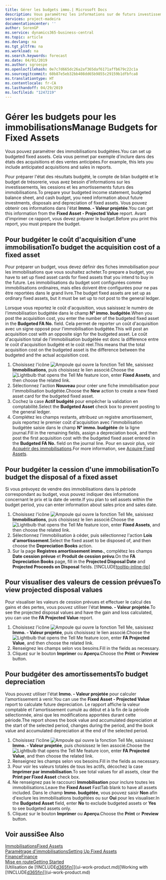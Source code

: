 ```yaml
---
title: Gérer les budgets immo.| Microsoft Docs
description: Vous paramétrez les informations sur de futurs investissements, cessions, et amortissements d'immobilisations pour préparer les budgets et les prévisions.
services: project-madeira
documentationcenter: ''
author: SorenGP
ms.service: dynamics365-business-central
ms.topic: article
ms.devlang: na
ms.tgt_pltfrm: na
ms.workload: na
ms.search.keywords: forecast
ms.date: 04/01/2019
ms.author: sgroespe
ms.openlocfilehash: 0e7c7d665dc26a2af365daf6171affb679c22c1a
ms.sourcegitcommit: 60b87e5eb32bb408dd65b9855c29159b1dfbfca8
ms.translationtype: HT
ms.contentlocale: fr-CA
ms.lasthandoff: 04/29/2019
ms.locfileid: "1247219"
---
```

# <a name="manage-budgets-for-fixed-assets"></a><span data-ttu-id="6b278-103">Gérer les budgets pour les immobilisations</span><span class="sxs-lookup"><span data-stu-id="6b278-103">Manage Budgets for Fixed Assets</span></span>
<span data-ttu-id="6b278-104">Vous pouvez paramétrer des immobilisations budgétées.</span><span class="sxs-lookup"><span data-stu-id="6b278-104">You can set up budgeted fixed assets.</span></span> <span data-ttu-id="6b278-105">Cela vous permet par exemple d'inclure dans des états des acquisitions et des ventes anticipées.</span><span class="sxs-lookup"><span data-stu-id="6b278-105">For example, this lets you include anticipated acquisitions and sales in reports.</span></span>  

<span data-ttu-id="6b278-106">Pour préparer l'état des résultats budgété, le compte de bilan budgété et le budget de trésorerie, vous avez besoin d'informations sur les investissements, les cessions et les amortissements futurs des immobilisations.</span><span class="sxs-lookup"><span data-stu-id="6b278-106">To prepare your budgeted income statement, budgeted balance sheet, and cash budget, you need information about future investments, disposals and depreciation of fixed assets.</span></span> <span data-ttu-id="6b278-107">Vous pouvez obtenir ces informations dans l'état **Immo. - Valeur projetée**.</span><span class="sxs-lookup"><span data-stu-id="6b278-107">You can get this information from the **Fixed Asset - Projected Value** report.</span></span> <span data-ttu-id="6b278-108">Avant d'imprimer ce rapport, vous devez préparer le budget.</span><span class="sxs-lookup"><span data-stu-id="6b278-108">Before you print this report, you must prepare the budget.</span></span>  

## <a name="to-budget-the-acquisition-cost-of-a-fixed-asset"></a><span data-ttu-id="6b278-109">Pour budgéter le coût d'acquisition d'une immobilisation</span><span class="sxs-lookup"><span data-stu-id="6b278-109">To budget the acquisition cost of a fixed asset</span></span>
<span data-ttu-id="6b278-110">Pour préparer un budget, vous devez définir des fiches immobilisation pour les immobilisations que vous souhaitez acheter.</span><span class="sxs-lookup"><span data-stu-id="6b278-110">To prepare a budget, you have to set up fixed asset cards for fixed assets that you intend to buy in the future.</span></span> <span data-ttu-id="6b278-111">Les immobilisations du budget sont configurées comme immobilisations ordinaires, mais elles doivent être configurées pour ne pas être reportées dans le grand livre.</span><span class="sxs-lookup"><span data-stu-id="6b278-111">The budget fixed assets are set up as ordinary fixed assets, but it must be set up to not post to the general ledger.</span></span>

<span data-ttu-id="6b278-112">Lorsque vous reportez le coût d'acquisition, vous saisissez le numéro de l'immobilisation budgétée dans le champ **N° immo. budgétée**.</span><span class="sxs-lookup"><span data-stu-id="6b278-112">When you post the acquisition cost, you enter the number of the budgeted fixed asset in the **Budgeted FA No.** field.</span></span> <span data-ttu-id="6b278-113">Cela permet de reporter un coût d'acquisition avec un signe opposé pour l'immobilisation budgétée.</span><span class="sxs-lookup"><span data-stu-id="6b278-113">This will post an acquisition cost with an opposite sign for the budgeted asset.</span></span> <span data-ttu-id="6b278-114">Le coût d'acquisition total de l'immobilisation budgétée est donc la différence entre le coût d'acquisition budgété et le coût réel.</span><span class="sxs-lookup"><span data-stu-id="6b278-114">This means that the total acquisition cost on the budgeted asset is the difference between the budgeted and the actual acquisition cost.</span></span>

1. <span data-ttu-id="6b278-115">Choisissez l'icône ![Ampoule qui ouvre la fonction Tell Me](media/ui-search/search_small.png "Dites-moi ce que vous voulez faire"), saisissez **Immobilisations**, puis choisissez le lien associé.</span><span class="sxs-lookup"><span data-stu-id="6b278-115">Choose the ![Lightbulb that opens the Tell Me feature](media/ui-search/search_small.png "Tell me what you want to do") icon, enter **Fixed Assets**, and then choose the related link.</span></span>
2. <span data-ttu-id="6b278-116">Sélectionnez l'action **Nouveau** pour créer une fiche immobilisation pour l'immobilisation budgétée.</span><span class="sxs-lookup"><span data-stu-id="6b278-116">Choose the **New** action to create a new fixed asset card for the budgeted fixed asset.</span></span>
3. <span data-ttu-id="6b278-117">Cochez la case **Actif budgété** pour empêcher la validation en comptabilité.</span><span class="sxs-lookup"><span data-stu-id="6b278-117">Select the **Budgeted Asset** check box to prevent posting to the general ledger.</span></span>
4. <span data-ttu-id="6b278-118">Complétez les champs restants, attribuez un registre amortissement, puis reportez le premier coût d'acquisition avec l'immobilisation budgétée saisie dans le champ **N° immo. budgétée** de la ligne journal.</span><span class="sxs-lookup"><span data-stu-id="6b278-118">Fill in the remaining fields, assign a depreciation book, and then post the first acquisition cost with the budgeted fixed asset entered in the **Budgeted FA No.** field on the journal line.</span></span> <span data-ttu-id="6b278-119">Pour en savoir plus, voir [Acquérir des immobilisations](fa-how-acquire.md).</span><span class="sxs-lookup"><span data-stu-id="6b278-119">For more information, see [Acquire Fixed Assets](fa-how-acquire.md).</span></span>

## <a name="to-budget-the-disposal-of-a-fixed-asset"></a><span data-ttu-id="6b278-120">Pour budgéter la cession d'une immobilisation</span><span class="sxs-lookup"><span data-stu-id="6b278-120">To budget the disposal of a fixed asset</span></span>
<span data-ttu-id="6b278-121">Si vous prévoyez de vendre des immobilisations dans la période correspondant au budget, vous pouvez indiquer des informations concernant le prix et la date de vente.</span><span class="sxs-lookup"><span data-stu-id="6b278-121">If you plan to sell assets within the budget period, you can enter information about sales price and sales date.</span></span>

1. <span data-ttu-id="6b278-122">Choisissez l'icône ![Ampoule qui ouvre la fonction Tell Me](media/ui-search/search_small.png "Dites-moi ce que vous voulez faire"), saisissez **Immobilisations**, puis choisissez le lien associé.</span><span class="sxs-lookup"><span data-stu-id="6b278-122">Choose the ![Lightbulb that opens the Tell Me feature](media/ui-search/search_small.png "Tell me what you want to do") icon, enter **Fixed Assets**, and then choose the related link.</span></span>
2. <span data-ttu-id="6b278-123">Sélectionnez l'immobilisation à céder, puis sélectionnez l'action **Lois d'amortissement**.</span><span class="sxs-lookup"><span data-stu-id="6b278-123">Select the fixed asset to be disposed of, and then choose the **Depreciation Books** action.</span></span>
3. <span data-ttu-id="6b278-124">Sur la page **Registres amortissement immo.**, complétez les champs **Date cession prévue** et **Produit de cession prévu**.</span><span class="sxs-lookup"><span data-stu-id="6b278-124">On the **FA Depreciation Books** page, fill in the **Projected Disposal Date** and **Projected Proceeds on Disposal** fields.</span></span> [!INCLUDE[tooltip-inline-tip](includes/tooltip-inline-tip_md.md)]

## <a name="to-view-projected-disposal-values"></a><span data-ttu-id="6b278-125">Pour visualiser des valeurs de cession prévues</span><span class="sxs-lookup"><span data-stu-id="6b278-125">To view projected disposal values</span></span>
<span data-ttu-id="6b278-126">Pour visualiser les valeurs de cession prévues et effectuer le calcul des gains et des pertes, vous pouvez utiliser l'état **Immo. - Valeur projetée**.</span><span class="sxs-lookup"><span data-stu-id="6b278-126">To see the projected disposal values and have the gain and loss calculated, you can use the **FA Projected Value** report.</span></span>

1. <span data-ttu-id="6b278-127">Choisissez l'icône ![Ampoule qui ouvre la fonction Tell Me](media/ui-search/search_small.png "Dites-moi ce que vous voulez faire"), saisissez **Immo. - Valeur projetée**, puis choisissez le lien associé.</span><span class="sxs-lookup"><span data-stu-id="6b278-127">Choose the ![Lightbulb that opens the Tell Me feature](media/ui-search/search_small.png "Tell me what you want to do") icon, enter **FA Projected Value**, and then choose the related link.</span></span>
2. <span data-ttu-id="6b278-128">Renseignez les champs selon vos besoins.</span><span class="sxs-lookup"><span data-stu-id="6b278-128">Fill in the fields as necessary.</span></span>
3. <span data-ttu-id="6b278-129">Cliquez sur le bouton **Imprimer** ou **Aperçu**.</span><span class="sxs-lookup"><span data-stu-id="6b278-129">Choose the **Print** or **Preview** button.</span></span>

## <a name="to-budget-depreciation"></a><span data-ttu-id="6b278-130">Pour budgéter des amortissements</span><span class="sxs-lookup"><span data-stu-id="6b278-130">To budget depreciation</span></span>
<span data-ttu-id="6b278-131">Vous pouvez utiliser l'état **Immo. - Valeur projetée** pour calculer l'amortissement à venir.</span><span class="sxs-lookup"><span data-stu-id="6b278-131">You can use the **Fixed Asset - Projected Value** report to calculate future depreciation.</span></span> <span data-ttu-id="6b278-132">Le rapport affiche la valeur comptable et l'amortissement cumulé au début et à la fin de la période sélectionnée, ainsi que les modifications apportées durant cette période.</span><span class="sxs-lookup"><span data-stu-id="6b278-132">The report shows the book value and accumulated depreciation at the start of the selected period, changes during the period, and the book value and accumulated depreciation at the end of the selected period.</span></span>

1. <span data-ttu-id="6b278-133">Choisissez l'icône ![Ampoule qui ouvre la fonction Tell Me](media/ui-search/search_small.png "Dites-moi ce que vous voulez faire"), saisissez **Immo. - Valeur projetée**, puis choisissez le lien associé.</span><span class="sxs-lookup"><span data-stu-id="6b278-133">Choose the ![Lightbulb that opens the Tell Me feature](media/ui-search/search_small.png "Tell me what you want to do") icon, enter **FA Projected Value**, and then choose the related link.</span></span>
2. <span data-ttu-id="6b278-134">Renseignez les champs selon vos besoins.</span><span class="sxs-lookup"><span data-stu-id="6b278-134">Fill in the fields as necessary.</span></span>
3. <span data-ttu-id="6b278-135">Pour voir les valeurs totales de tous les actifs, décochez la case **Imprimer par immobilisation**.</span><span class="sxs-lookup"><span data-stu-id="6b278-135">To see total values for all assets, clear the **Print per Fixed Asset** check box.</span></span>
4. <span data-ttu-id="6b278-136">Ne renseignez pas le raccourci **Immobilisation** pour inclure toutes les immobilisations.</span><span class="sxs-lookup"><span data-stu-id="6b278-136">Leave the **Fixed Asset** FastTab blank to have all assets included.</span></span> <span data-ttu-id="6b278-137">Dans le champ **Immo. budgétée**, vous pouvez saisir **Non** afin d'exclure les immobilisations budgétées ou sur **Oui** pour les visualiser.</span><span class="sxs-lookup"><span data-stu-id="6b278-137">In the **Budgeted Asset** field, enter **No** to exclude budgeted assets or **Yes** to see budgeted assets only.</span></span>
5. <span data-ttu-id="6b278-138">Cliquez sur le bouton **Imprimer** ou **Aperçu**.</span><span class="sxs-lookup"><span data-stu-id="6b278-138">Choose the **Print** or **Preview** button.</span></span>

## <a name="see-also"></a><span data-ttu-id="6b278-139">Voir aussi</span><span class="sxs-lookup"><span data-stu-id="6b278-139">See Also</span></span>
[<span data-ttu-id="6b278-140">Immobilisations</span><span class="sxs-lookup"><span data-stu-id="6b278-140">Fixed Assets</span></span>](fa-manage.md)  
[<span data-ttu-id="6b278-141">Paramétrage d'immobilisations</span><span class="sxs-lookup"><span data-stu-id="6b278-141">Setting Up Fixed Assets</span></span>](fa-setup.md)  
[<span data-ttu-id="6b278-142">Finance</span><span class="sxs-lookup"><span data-stu-id="6b278-142">Finance</span></span>](finance.md)  
[<span data-ttu-id="6b278-143">Mise en route</span><span class="sxs-lookup"><span data-stu-id="6b278-143">Getting Started</span></span>](product-get-started.md)  
<span data-ttu-id="6b278-144">[Utilisation de [!INCLUDE[d365fin](includes/d365fin_md.md)]](ui-work-product.md)</span><span class="sxs-lookup"><span data-stu-id="6b278-144">[Working with [!INCLUDE[d365fin](includes/d365fin_md.md)]](ui-work-product.md)</span></span>
